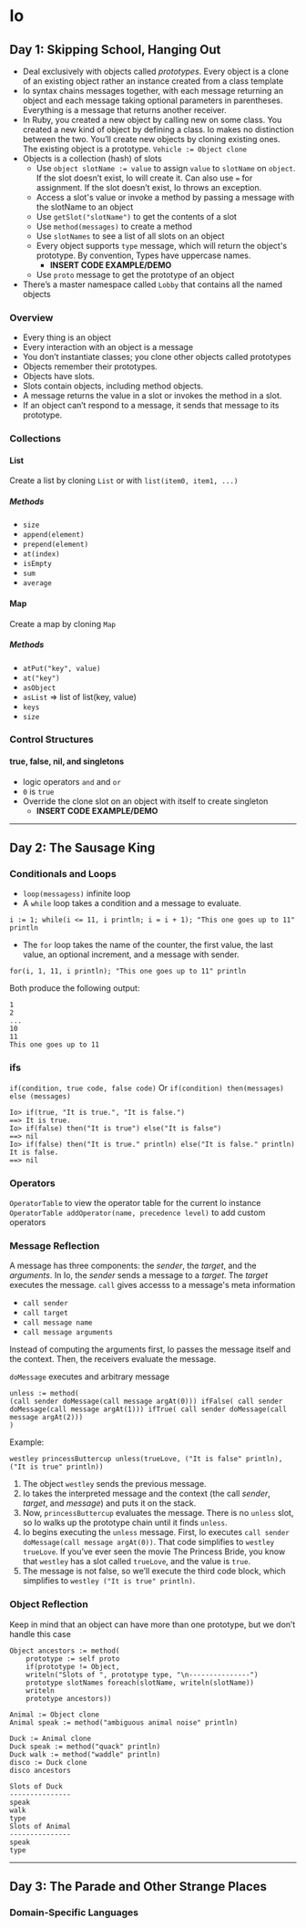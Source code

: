 # Io

## Day 1: Skipping School, Hanging Out
* Deal exclusively with objects called _prototypes_. Every object is a clone of an existing object rather an instance created from a class template
* Io syntax chains messages together, with each message returning an object and each message taking optional parameters in parentheses. Everything is a message that returns another receiver.
* In Ruby, you created a new object by calling new on some class. You created a new kind of object by defining a class. Io makes no distinction between the two. You’ll create new objects by cloning existing ones. The existing object is a prototype.
    `Vehicle := Object clone`
* Objects is a collection (hash) of slots
    * Use `object slotName := value` to assign `value` to `slotName` on `object`. If the slot doesn’t exist, Io will create it. Can also use `=` for assignment. If the slot doesn’t exist, Io throws an exception.
    * Access a slot's value or invoke a method by passing a message with the slotName to an object
    * Use `getSlot("slotName")`  to get the contents of a slot
    * Use `method(messages)` to create a method
    * Use `slotNames` to see a list of all slots on an object
    * Every object supports `type` message, which will return the object's prototype. By convention, Types have uppercase names.
        * **INSERT CODE EXAMPLE/DEMO**
    * Use `proto` message to get the prototype of an object
* There’s a master namespace called `Lobby` that contains all the named objects

### Overview

* Every thing is an object
* Every interaction with an object is a message
* You don’t instantiate classes; you clone other objects called prototypes
* Objects remember their prototypes.
* Objects have slots.
* Slots contain objects, including method objects.
* A message returns the value in a slot or invokes the method in a slot.
* If an object can’t respond to a message, it sends that message to its prototype.

### Collections

#### List
Create a list by cloning `List` or with `list(item0, item1, ...)`

##### Methods
* `size`
* `append(element)`
* `prepend(element)`
* `at(index)`
* `isEmpty`
* `sum`
* `average`

#### Map
Create a map by cloning `Map`

##### Methods
* `atPut("key", value)`
* `at("key")`
* `asObject`
* `asList` => list of list(key, value)
* `keys`
* `size`

### Control Structures

#### true, false, nil, and singletons
* logic operators `and` and `or`
* `0` is `true`
* Override the clone slot on an object with itself to create singleton
    * **INSERT CODE EXAMPLE/DEMO**

---

## Day 2: The Sausage King

### Conditionals and Loops
* `loop(messagess)` infinite loop
* A `while` loop takes a condition and a message to evaluate.
```Io
i := 1; while(i <= 11, i println; i = i + 1); "This one goes up to 11" println
```
* The `for` loop takes the name of the counter, the first value, the last value, an optional increment, and a message with sender.
```Io
for(i, 1, 11, i println); "This one goes up to 11" println
```

Both produce the following output:
```
1
2
...
10
11
This one goes up to 11
```

### ifs
`if(condition, true code, false code)`
Or
`if(condition) then(messages) else (messages)`

```Io
Io> if(true, "It is true.", "It is false.")
==> It is true.
Io> if(false) then("It is true") else("It is false")
==> nil
Io> if(false) then("It is true." println) else("It is false." println) It is false.
==> nil
```

### Operators
`OperatorTable` to view the operator table for the current Io instance
`OperatorTable addOperator(name, precedence level)` to add custom operators 

### Message Reflection
A message has three components: the *sender*, the *target*, and the *arguments*. In Io, the *sender* sends a message to a *target*. The *target* executes the message.
`call` gives accesss to a message's meta information
* `call sender`
* `call target`
* `call message name`
* `call message arguments`

Instead of computing the arguments first, Io passes the message itself and the context. Then, the receivers evaluate the message.

`doMessage` executes and arbitrary message
```Io
unless := method(
(call sender doMessage(call message argAt(0))) ifFalse( call sender doMessage(call message argAt(1))) ifTrue( call sender doMessage(call message argAt(2)))
)
```

Example:
```Io
westley princessButtercup unless(trueLove, ("It is false" println), ("It is true" println))
```

1. The object `westley` sends the previous message.
2. Io takes the interpreted message and the context (the call *sender*, *target*, and *message*) and puts it on the stack.
3. Now, `princessButtercup` evaluates the message. There is no `unless` slot, so Io
walks up the prototype chain until it finds `unless`.
4. Io begins executing the `unless` message. First, Io executes `call sender doMessage(call message argAt(0))`. That code simplifies to `westley trueLove`. If you’ve ever seen the movie The Princess Bride, you know that `westley` has a slot called `trueLove`, and the value is `true`.
5. The message is not false, so we’ll execute the third code block, which simplifies to `westley ("It is true" println)`.

### Object Reflection
Keep in mind that an object can have more than one prototype, but we don’t handle this case

```Io
Object ancestors := method(
    prototype := self proto
    if(prototype != Object,
    writeln("Slots of ", prototype type, "\n---------------")
    prototype slotNames foreach(slotName, writeln(slotName))
    writeln
    prototype ancestors))

Animal := Object clone
Animal speak := method("ambiguous animal noise" println)

Duck := Animal clone
Duck speak := method("quack" println)
Duck walk := method("waddle" println)
disco := Duck clone
disco ancestors
```

```
Slots of Duck
---------------
speak
walk
type
Slots of Animal
---------------
speak
type
```

---

## Day 3: The Parade and Other Strange Places

### Domain-Specific Languages
